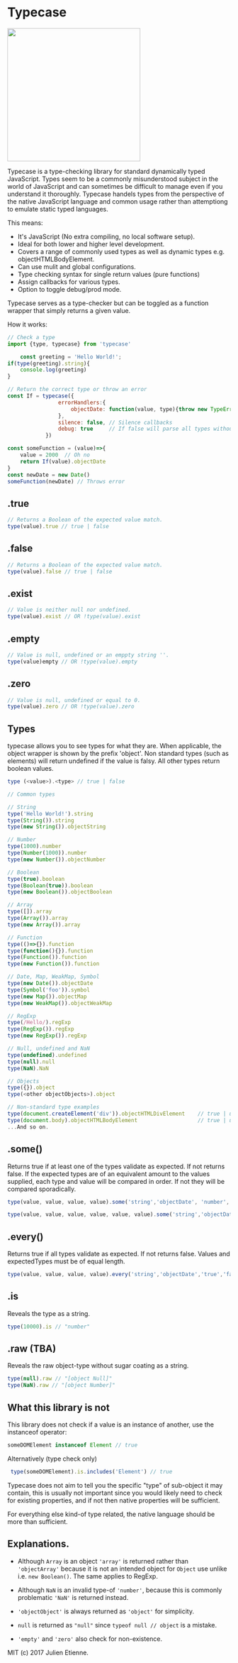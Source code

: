 # Typecase
<img src="http://oi63.tinypic.com/4j2544.jpg" width="300" text-align="center">

Typecase is a type-checking library for standard dynamically typed JavaScript.
Types seem to be a commonly misunderstood subject in the world of JavaScript and can sometimes be difficult to manage even if you understand it thoroughly.
Typecase handels types from the perspective of the native JavaScript language and common usage rather than attemptiong to emulate static typed languages.

This means: 

- It's JavaScript (No extra compiling, no local software setup).
- Ideal for both lower and higher level development.
- Covers a range of commonly used types as well as dynamic types e.g. objectHTMLBodyElement.
- Can use mulit and global configurations. 
- Type checking syntax for single return values (pure functions)
- Assign callbacks for various types.
- Option to toggle debug/prod mode.

Typecase serves as a type-checker but can be toggled as a function wrapper that simply returns a given value.

How it works:
```javascript
// Check a type
import {type, typecase} from 'typecase'

	const greeting = 'Hello World!';
if(type(greeting).string){
	console.log(greeting)
}

// Return the correct type or throw an error
const If = typecase({
				errorHandlers:{
					objectDate: function(value, type){throw new TypeError(`${value} is not of type ${type}`)}
				},
				silence: false, // Silence callbacks
				debug: true     // If false will parse all types without checks
			})

const someFunction = (value)=>{
	value = 2000  // Oh no
	return If(value).objectDate
}
const newDate = new Date()
someFunction(newDate) // Throws error


```


## .true
```javascript
// Returns a Boolean of the expected value match.
type(value).true // true | false
```

## .false
```javascript
// Returns a Boolean of the expected value match.
type(value).false // true | false
```

## .exist
```javascript
// Value is neither null nor undefined.
type(value).exist // OR !type(value).exist

```
## .empty
```javascript
// Value is null, undefined or an emppty string ''.
type(value)empty // OR !type(value).empty
```
## .zero
```javascript
// Value is null, undefined or equal to 0.
type(value).zero // OR !type(value).zero
```

## Types
typecase allows you to see types for what they are. When applicable, 
the object wrapper is shown by the prefix 'object'. Non standard types
(such as elements) will return undefined if the value is falsy. All other
types return boolean values.

```javascript 
type (<value>).<type> // true | false
```
```javascript
// Common types

// String
type('Hello World!').string
type(String()).string
type(new String()).objectString

// Number
type(1000).number
type(Number(1000)).number
type(new Number()).objectNumber

// Boolean
type(true).boolean
type(Boolean(true)).boolean
type(new Boolean()).objectBoolean

// Array
type([]).array
type(Array()).array
type(new Array()).array

// Function
type(()=>{}).function
type(function(){}).function
type(Function()).function
type(new Function()).function

// Date, Map, WeakMap, Symbol
type(new Date()).objectDate
type(Symbol('foo')).symbol
type(new Map()).objectMap
type(new WeakMap()).objectWeakMap

// RegExp
type(/Hello/).regExp
type(RegExp()).regExp
type(new RegExp()).regExp

// Null, undefined and NaN
type(undefined).undefined
type(null).null
type(NaN).NaN

// Objects 
type({}).object
type(<other objectObjects>).object

// Non-standard type examples
type(document.createElement('div')).objectHTMLDivElement    // true | undefined
type(document.body).objectHTMLBodyElement                   // true | undefined
...And so on.
```

## .some()
Returns true if at least one of the types validate as expected. If not returns false.
If the expected types are of an equivalent amount to the values supplied, each type
and value will be compared in order. If not they will be compared sporadically.

```javascript
type(value, value, value, value).some('string','objectDate', 'number', 'array')

type(value, value, value, value, value, value).some('string','objectDate')
```

## .every()
Returns true if all types validate as expected. If not returns false.
Values and expectedTypes must be of equal length.
```javascript
type(value, value, value, value).every('string','objectDate','true','false')
```

## .is
Reveals the type as a string.
```javascript
type(10000).is // "number"
```

## .raw (TBA)
Reveals the raw object-type without sugar coating as a string.
```javascript
type(null).raw // "[object Null]"
type(NaN).raw // "[object Number]"
```

## What this library is not

This library does not check if a value is an instance of another, use the instanceof operator:

```javascript 
someDOMElement instanceof Element // true
```
Alternatively (type check only)
```javascript 
 type(someDOMElement).is.includes('Element') // true
```


Typecase does not aim to tell you the specific "type" of sub-object it may contain,
this is usually not important since you would likely need to check for 
existing properties, and if not then native properties will be sufficient.

For everything else kind-of type related, the native language should be more than sufficient.

## Explanations.
- Although `Array` is an object `'array'` is returned rather than `'objectArray'` because it is not an intended object for `Object` use unlike i.e. `new Boolean()`. The same applies to RegExp.

- Although `NaN` is an invalid type-of `'number'`, because this is commonly problematic `'NaN'` is returned instead.
- `'objectObject'` is always returned as `'object'` for simplicity.
- `null` is returned as `"null"` since `typeof null // object` is a mistake.
- `'empty'` and `'zero'` also check for non-existence.

MIT (c) 2017 Julien Etienne.
